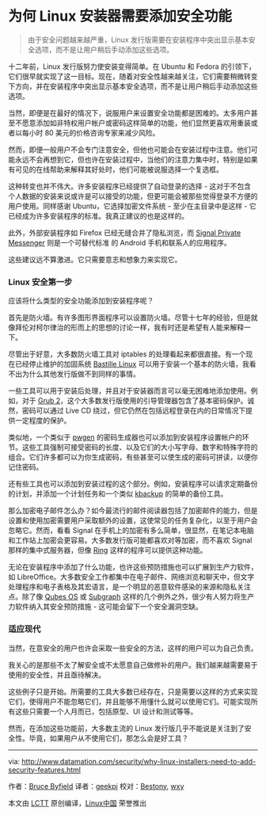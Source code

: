 为何 Linux 安装器需要添加安全功能
============================================================

> 由于安全问题越来越严重，Linux 发行版需要在安装程序中突出显示基本安全选项，而不是让用户稍后手动添加这些选项。

十二年前，Linux 发行版努力使安装变得简单。在 Ubuntu 和 Fedora 的引领下，它们很早就实现了这一目标。现在，随着对安全性越来越关注，它们需要稍微转变下方向，并在安装程序中突出显示基本安全选项，而不是让用户稍后手动添加这些选项。

当然，即便是在最好的情况下，说服用户来设置安全功能都是困难的。太多用户甚至不愿意添加如非特权用户帐户或密码这样简单的功能，他们显然更喜欢用重装或者以每小时 80 美元的价格咨询专家来减少风险。

然而，即便一般用户不会专门注意安全，但他也可能会在安装过程中注意。他们可能永远不会再想到它，但也许在安装过程中，当他们的注意力集中时，特别是如果有可见的在线帮助来解释其好处时，他们可能被说服选择一个复选框。

这种转变也并不伟大。许多安装程序已经提供了自动登录的选择 - 这对于不包含个人数据的安装来说或许是可以接受的功能，但更可能会被那些觉得登录不方便的用户使用。同样感谢 Ubuntu，它选择加密文件系统 - 至少在主目录中是这样 - 它已经成为许多安装程序的标准。我真正建议的也是这样的。

此外，外部安装程序如 Firefox 已经无缝合并了隐私浏览，而 [Signal Private Messenger][8] 则是一个可替代标准 的 Android 手机和联系人的应用程序。

这些建议远不算激进。它只需要意志和想象力来实现它。

### Linux 安全第一步

应该将什么类型的安全功能添加到安装程序呢？

首先是防火墙。有许多图形界面程序可以设置防火墙。尽管十七年的经验，但是就像拜伦对柯尔律治的形而上的思想的讨论一样，我有时还是希望有人能来解释一下。

尽管出于好意，大多数防火墙工具对 iptables 的处理看起来都很直接。有一个现在已经停止维护的加固系统 [Bastille Linux][9] 可以用于安装一个基本的防火墙，我看不出为什么其他发行版做不到同样的事情。

一些工具可以用于安装后处理，并且对于安装器而言可以毫无困难地添加使用。例如，对于 [Grub 2][10]，这个大多数发行版使用的引导管理器包含了基本密码保护。诚然，密码可以通过 Live CD 绕过，但它仍然在包括远程登录在内的日常情况下提供一定程度的保护。

类似地，一个类似于 [pwgen][11] 的密码生成器也可以添加到安装程序设置帐户的环节。这些工具强制可接受密码的长度、以及它们的大小写字母、数字和特殊字符的组合。它们许多都可以为你生成密码，有些甚至可以使生成的密码可拼读，以便你记住密码。

还有些工具也可以添加到安装过程的这个部分。例如，安装程序可以请求定期备份的计划，并添加一个计划任务和一个类似 [kbackup][12] 的简单的备份工具。

那么加密电子邮件怎么办？如今最流行的邮件阅读器包括了加密邮件的能力，但是设置和使用加密需要用户采取额外的设置，这使常见的任务复杂化，以至于用户会忽略它。然而，看看 Signal 在手机上的加密有多么简单，很显然，在笔记本电脑和工作站上加密会更容易。大多数发行版可能都喜欢对等加密，而不喜欢 Signal 那样的集中式服务器，但像 [Ring][13] 这样的程序可以提供这种功能。

无论在安装程序中添加了什么功能，也许这些预防措施也可以扩展到生产力软件，如 LibreOffice。大多数安全工作都集中在电子邮件、网络浏览和聊天中，但文字处理程序和电子表格及其宏语言，是一个明显的恶意软件感染的来源和隐私关注点。除了像 [Qubes OS][14] 或 [Subgraph][15] 这样的几个例外之外，很少有人努力将生产力软件纳入其安全预防措施 - 这可能会留下一个安全漏洞空缺。

### 适应现代

当然，在意安全的用户也许会采取一些安全的方法，这样的用户可以为自己负责。

我关心的是那些不太了解安全或不太愿意自己做修补的用户。我们越来越需要易于使用的安全性，并且亟待解决。

这些例子只是开始。所需要的工具大多数已经存在，只是需要以这样的方式来实现它们，使得用户不能忽略它们，并且能够不用懂什么就可以使用它们。可能实现所有这些只需要一个人月而已，包括原型、UI 设计和测试等等。

然而，在添加这些功能前，大多数主流的 Linux 发行版几乎不能说是关注到了安全性。毕竟，如果用户从不使用它们，那怎么会是好工具？

--------------------------------------------------------------------------------

via: http://www.datamation.com/security/why-linux-installers-need-to-add-security-features.html

作者：[Bruce Byfield][a]
译者：[geekpi](https://github.com/geekpi)
校对：[Bestony](https://github.com/Bestony), [wxy](https://github.com/wxy)

本文由 [LCTT](https://github.com/LCTT/TranslateProject) 原创编译，[Linux中国](https://linux.cn/) 荣誉推出

[a]:http://www.datamation.com/author/Bruce-Byfield-6030.html
[1]:http://www.datamation.com/feedback/http://www.datamation.com/security/why-linux-installers-need-to-add-security-features.html
[2]:http://www.datamation.com/author/Bruce-Byfield-6030.html
[3]:http://www.datamation.com/e-mail/http://www.datamation.com/security/why-linux-installers-need-to-add-security-features.html
[4]:http://www.datamation.com/print/http://www.datamation.com/security/why-linux-installers-need-to-add-security-features.html
[5]:http://www.datamation.com/security/why-linux-installers-need-to-add-security-features.html#comment_form
[6]:http://www.datamation.com/security/why-linux-installers-need-to-add-security-features.html#
[7]:http://www.datamation.com/author/Bruce-Byfield-6030.html
[8]:https://whispersystems.org/
[9]:http://bastille-linux.sourceforge.net/
[10]:https://help.ubuntu.com/community/Grub2/Passwords
[11]:http://pwgen-win.sourceforge.net/downloads.html
[12]:http://kbackup.sourceforge.net/
[13]:https://savannah.gnu.org/projects/ring/
[14]:https://www.qubes-os.org/
[15]:https://subgraph.com/sgos/
